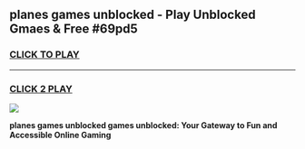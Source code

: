 
## planes games unblocked - Play Unblocked Gmaes & Free #69pd5
<h3>
<a href="https://premium.freeplayer.one?title=planes_games_unblocked&ref=01M">CLICK TO PLAY</a></h3>
<hr>

<h3>
<a href="https://premium.freeplayer.one?title=planes_games_unblocked&ref=01M">CLICK 2 PLAY</a>
  
</h3>

<a href="https://premium.freeplayer.one?title=planes_games_unblocked&ref=01M"><img src="https://clearcache.store/games.png"></a>


**planes games unblocked games unblocked: Your Gateway to Fun and Accessible Online Gaming**
